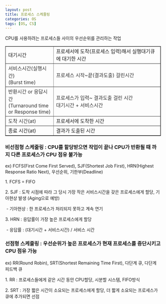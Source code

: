 ```yaml
---
layout: post
title: 프로세스 스케줄링
categories: OS
tags: [OS, CS]
---
```


CPU를 사용하려는 프로세스들 사이의 우선순위를 관리하는 작업

<table style="border-collapse: collapse; width: 100%;" border="1" data-ke-style="style4"><tbody><tr><td style="width: 30.9303%;">대기시간</td><td style="width: 69.0697%;">프로세서에 도착(프로세스 입력)해서 실행대기큐에 대기한 시간</td></tr><tr><td style="width: 30.9303%;"><span style="color: #333333;">서비스시간(실행시간)<br>(Burst time)</span></td><td style="width: 69.0697%;"><span style="color: #333333;">프로세스 시작~끝(결과도출) 걸린시간</span></td></tr><tr><td style="width: 30.9303%;"><span style="color: #333333;">반환시간 or 응답시간</span><br><span style="color: #333333;">(Turnaround time or Response time)</span></td><td style="width: 69.0697%;"><span style="color: #333333;">프로세스가 입력~ 결과도출 걸린 시간</span><br><span style="color: #333333;">대기시간 + 서비스시간</span></td></tr><tr><td style="width: 30.9303%;"><span style="color: #333333;">도착 시간(at)</span></td><td style="width: 69.0697%;">프로세서에 도착한 시간</td></tr><tr><td style="width: 30.9303%;">종료 시간(at)</td><td style="width: 69.0697%;">결과가 도출된 시간</td></tr></tbody></table>

### 비선점형 스케줄링 : CPU를 할당받으면 작업이 끝나 CPU가 반환될 때 까지 다른 프로세스가 CPU 점유 불가능

ex) FCFS(First Come First Served), SJF(Shortest Job First), HRN(Highest Response Ratio Next), 우선순위, 기한부(Deadline)

1\. FCFS = FIFO

2\. SJF : 도착 시점에 따라 그 당시 가장 작은 서비스시간을 갖은 프로세스에게 할당, 기아현상 발생 (Aging으로 예방)

 - 기아현상 : 한 프로세스가 처리되지 못하고 계속 연기

3\. HRN : 응답률이 가장 높은 프로세스에게 할당 

 - 응답률 : (대기시간 + 서비스시간) / 서비스 시간

### 선점형 스케줄링 : 우선순위가 높은 프로세스가 현재 프로세스를 중단시키고 CPU 점유 가능

ex) RR(Round Robin), SRT(Shortest Remaining Time First), 다단계 큐, 다단계 피드백 큐

1\. RR : 프로세스들에게 같은 시간 동안 CPU할당, 시분할 시스템, FIFO방식

2\. SRT : 가장 짧은 시간이 소요되는 프로세스에게 할당, 더 짧게 소요되는 프로세스가 큐에 추가되면 선점